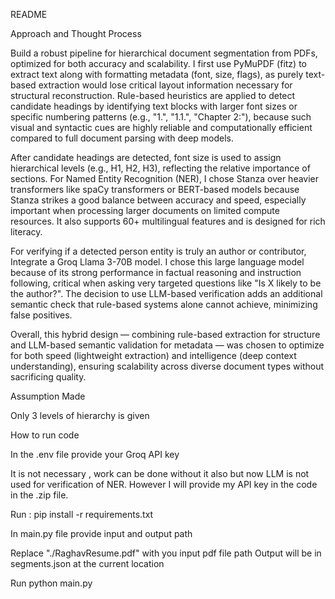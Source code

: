 README



Approach and Thought Process

Build a robust pipeline for hierarchical document segmentation from PDFs, optimized for both accuracy and scalability. I first use PyMuPDF (fitz) to extract text along with formatting metadata (font, size, flags), as purely text-based extraction would lose critical layout information necessary for structural reconstruction. Rule-based heuristics are applied to detect candidate headings by identifying text blocks with larger font sizes or specific numbering patterns (e.g., "1.", "1.1.", "Chapter 2:"), because such visual and syntactic cues are highly reliable and computationally efficient compared to full document parsing with deep models.

After candidate headings are detected, font size is used to assign hierarchical levels (e.g., H1, H2, H3), reflecting the relative importance of sections. For Named Entity Recognition (NER), I chose Stanza over heavier transformers like spaCy transformers or BERT-based models because Stanza strikes a good balance between accuracy and speed, especially important when processing larger documents on limited compute resources. It also supports 60+ multilingual features and is designed for rich literacy. 

For verifying if a detected person entity is truly an author or contributor, Integrate a Groq Llama 3-70B model. I chose this large language model because of its strong performance in factual reasoning and instruction following, critical when asking very targeted questions like "Is X likely to be the author?". The decision to use LLM-based verification adds an additional semantic check that rule-based systems alone cannot achieve, minimizing false positives.

Overall, this hybrid design — combining rule-based extraction for structure and LLM-based semantic validation for metadata — was chosen to optimize for both speed (lightweight extraction) and intelligence (deep context understanding), ensuring scalability across diverse document types without sacrificing quality.



Assumption Made 

Only 3 levels of hierarchy is given




How to run code

In the .env file provide your Groq API key 
 


It is not necessary , work can be done without it also but now LLM is not used for verification of NER. However I will provide my API key in the code in the .zip file.

Run : 
	pip install -r requirements.txt

In main.py file provide input and output path 

Replace "./RaghavResume.pdf" with you input pdf file path 
Output will be in segments.json at the current location



Run 
	python main.py


